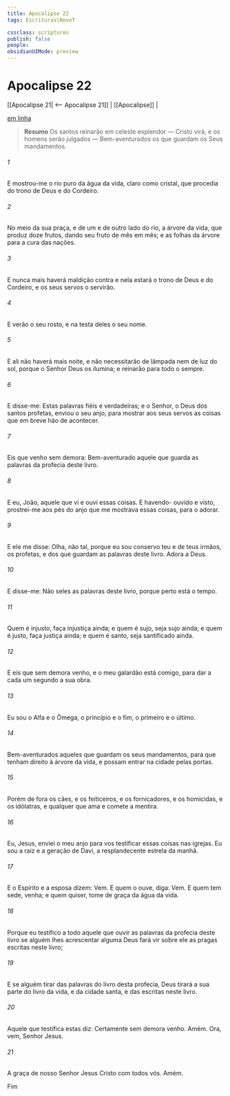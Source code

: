 ```yaml
---
title: Apocalipse 22
tags: Escrituras\NovoT

cssclass: scriptures
publish: false
people:
obsidianUIMode: preview
---
```


# Apocalipse 22
[[Apocalipse 21| <-- Apocalipse 21]] | [[Apocalipse]] |

[em linha](https://churchofjesuschrist.org/study/scriptures/nt/rev/22?lang=por)

> __Resumo__
Os santos reinarão em celeste esplendor — Cristo virá, e os homens serão julgados — Bem-aventurados os que guardam os Seus mandamentos.

###### 1 
E mostrou-me o rio puro da água da vida, claro como cristal, que procedia do trono de Deus e do Cordeiro.

###### 2 
No meio da sua praça, e de um e de outro lado do rio,  a árvore da vida, que produz doze frutos, dando seu fruto de mês em mês; e as folhas da árvore  para a cura das nações.

###### 3 
E  nunca mais haverá maldição contra  e nela estará o trono de Deus e do Cordeiro, e os seus servos o servirão.

###### 4 
E verão o seu rosto, e na testa deles  o seu nome.

###### 5 
E ali não haverá mais noite, e não necessitarão de lâmpada nem de luz do sol, porque o Senhor Deus os ilumina; e reinarão para todo o sempre.

###### 6 
E disse-me: Estas palavras  fiéis e verdadeiras; e o Senhor, o Deus dos santos profetas, enviou o seu anjo, para mostrar aos seus servos as coisas que em breve hão de acontecer.

###### 7 
Eis que venho sem demora: Bem-aventurado aquele que guarda as palavras da profecia deste livro.

###### 8 
E eu, João,  aquele que vi e ouvi essas coisas. E havendo- ouvido e visto, prostrei-me aos pés do anjo que me mostrava essas coisas, para o adorar.

###### 9 
E ele me disse: Olha, não  tal, porque eu sou conservo teu e de teus irmãos, os profetas, e dos que guardam as palavras deste livro. Adora a Deus.

###### 10 
E disse-me: Não seles as palavras deste livro, porque perto está o tempo.

###### 11 
Quem é injusto, faça injustiça ainda; e quem é sujo, seja sujo ainda; e quem é justo, faça justiça ainda; e quem é santo, seja santificado ainda.

###### 12 
E eis que sem demora venho, e o meu galardão está comigo, para dar a cada um segundo a sua obra.

###### 13 
Eu sou o Alfa e o Ômega, o princípio e o fim, o primeiro e o último.

###### 14 
Bem-aventurados aqueles que guardam os seus mandamentos, para que tenham direito à árvore da vida, e possam entrar na cidade pelas portas.

###### 15 
Porém  de fora os cães, e os feiticeiros, e os fornicadores, e os homicidas, e os idólatras, e qualquer que ama e comete a mentira.

###### 16 
Eu, Jesus, enviei o meu anjo para vos testificar essas coisas nas igrejas. Eu sou a raiz e a geração de Davi, a resplandecente estrela da manhã.

###### 17 
E o Espírito e a esposa dizem: Vem. E quem o ouve, diga: Vem. E quem tem sede, venha; e quem quiser, tome de graça da água da vida.

###### 18 
Porque eu testifico a todo aquele que ouvir as palavras da profecia deste livro  se alguém lhes acrescentar alguma  Deus fará vir sobre ele as pragas  escritas neste livro;

###### 19 
E se alguém tirar das palavras do livro desta profecia, Deus tirará a sua parte do livro da vida, e da cidade santa, e das  escritas neste livro.

###### 20 
Aquele que testifica estas  diz: Certamente sem demora venho. Amém. Ora, vem, Senhor Jesus.

###### 21 
A graça de nosso Senhor Jesus Cristo  com todos vós. Amém.

Fim

